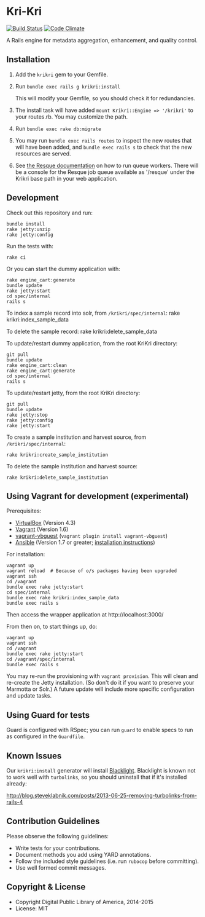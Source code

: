 Kri-Kri
=======

[![Build Status](https://travis-ci.org/dpla/KriKri.svg?branch=develop)](https://travis-ci.org/dpla/KriKri) [![Code Climate](https://codeclimate.com/github/dpla/KriKri/badges/gpa.svg)](https://codeclimate.com/github/dpla/KriKri)

A Rails engine for metadata aggregation, enhancement, and quality control.

Installation
-------------

1. Add the `krikri` gem to your Gemfile.

2. Run `bundle exec rails g krikri:install`

   This will modify your Gemfile, so you should check it for redundancies.

3. The install task will have added `mount Krikri::Engine => '/krikri'` to
   your routes.rb.  You may customize the path.

4. Run `bundle exec rake db:migrate`

5. You may run `bundle exec rails routes` to inspect the new routes that
   will have been added, and `bundle exec rails s` to check that the new
   resources are served.

6. See [the Resque documentation](https://github.com/resque/resque/tree/1-x-stable)
   on how to run queue workers.  There will be a console for the Resque job
   queue available as '/resque' under the Krikri base path in your web
   application.


Development
-----------

Check out this repository and run:

    bundle install
    rake jetty:unzip
    rake jetty:config

Run the tests with:

    rake ci

Or you can start the dummy application with:

    rake engine_cart:generate
    bundle update
    rake jetty:start
    cd spec/internal
    rails s

To index a sample record into solr, from `/krikri/spec/internal`:
    rake krikri:index_sample_data

To delete the sample record:
    rake krikri:delete_sample_data

To update/restart dummy application, from the root KriKri directory:

    git pull
    bundle update
    rake engine_cart:clean
    rake engine_cart:generate
    cd spec/internal
    rails s

To update/restart jetty, from the root KriKri directory:

    git pull
    bundle update
    rake jetty:stop
    rake jetty:config
    rake jetty:start

To create a sample institution and harvest source, from `/krikri/spec/internal`:

    rake krikri:create_sample_institution

To delete the sample institution and harvest source:

    rake krikri:delete_sample_institution


Using Vagrant for development (experimental)
--------------------------------------------

Prerequisites:

* [VirtualBox](https://www.virtualbox.org/) (Version 4.3)
* [Vagrant](http://www.vagrantup.com/) (Version 1.6)
* [vagrant-vbguest](https://github.com/dotless-de/vagrant-vbguest/) (`vagrant plugin install vagrant-vbguest`)
* [Ansible](http://www.ansible.com/) (Version 1.7 or greater; [installation instructions](http://docs.ansible.com/intro_installation.html))


For installation:

    vagrant up
    vagrant reload  # Because of o/s packages having been upgraded
    vagrant ssh
    cd /vagrant
    bundle exec rake jetty:start
    cd spec/internal
    bundle exec rake krikri:index_sample_data
    bundle exec rails s

Then access the wrapper application at http://localhost:3000/

From then on, to start things up, do:

    vagrant up
    vagrant ssh
    cd /vagrant
    bundle exec rake jetty:start
    cd /vagrant/spec/internal
    bundle exec rails s

You may re-run the provisioning with `vagrant provision`.  This will
clean and re-create the Jetty installation.  (So don't do it if you want to
preserve your Marmotta or Solr.)  A future update will include more
specific configuration and update tasks.


Using Guard for tests
---------------------

Guard is configured with RSpec; you can run `guard` to enable specs to run as
configured in the `Guardfile`.

Known Issues
------------

Our `krikri:install` generator will install [Blacklight](https://github.com/projectblacklight/blacklight).
Blacklight is known not to  work well with `turbolinks`, so you should
uninstall that if it's installed already:

http://blog.steveklabnik.com/posts/2013-06-25-removing-turbolinks-from-rails-4

Contribution Guidelines
-----------------------
Please observe the following guidelines:

  - Write tests for your contributions.
  - Document methods you add using YARD annotations.
  - Follow the included style guidelines (i.e. run `rubocop` before committing).
  - Use well formed commit messages.

Copyright & License
--------------------

  - Copyright Digital Public Library of America, 2014-2015
  - License: MIT
